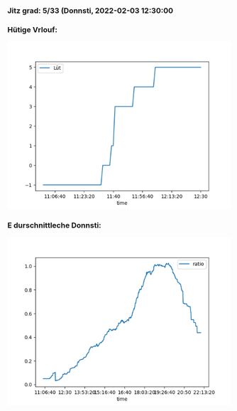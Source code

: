 ### Jitz grad: 5/33 (Donnsti, 2022-02-03 12:30:00

### Hütige Vrlouf:
![Graph](Today.png)

### E durschnittleche Donnsti:
![Graph](Donnsti.png)